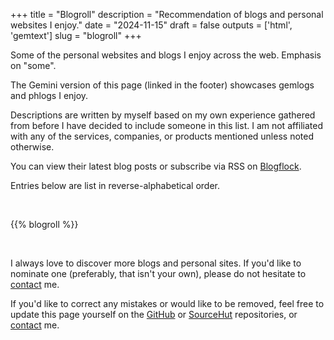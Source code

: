 +++
title = "Blogroll"
description = "Recommendation of blogs and personal websites I enjoy."
date = "2024-11-15"
draft = false
outputs = ['html', 'gemtext']
slug = "blogroll"
+++

Some of the personal websites and blogs I enjoy across the web. Emphasis on
"some".

The Gemini version of this page (linked in the footer) showcases gemlogs and
phlogs I enjoy.

Descriptions are written by myself based on my own experience gathered from
before I have decided to include someone in this list. I am not affiliated with
any of the services, companies, or products mentioned unless noted otherwise.

You can view their latest blog posts or subscribe via RSS on
[Blogflock](https://blogflock.com/list/yq60j).

Entries below are list in reverse-alphabetical order.

<br />

{{% blogroll %}}

<br />

I always love to discover more blogs and personal sites. If you'd like to
nominate one (preferably, that isn't your own), please do not hesitate to
[contact](/about/) me.

If you'd like to correct any mistakes or would like to be removed, feel free to
update this page yourself on the [GitHub](https://github.com/hedyhli/site) or
[SourceHut](https://git.sr.ht/~hedy/site) repositories, or [contact](/about/)
me.
